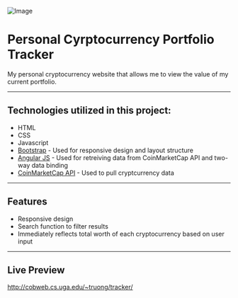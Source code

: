 ![Image](https://newb.imgix.net/a7b1cbd217188230417.png)


# Personal Cyrptocurrency Portfolio Tracker

My personal cryptocurrency website that allows me to view the value of my current portfolio.

------------------------------------------------------------------------------------------------------------------------------  

## Technologies utilized in this project:
- HTML
- CSS
- Javascript
- [Bootstrap](https://getbootstrap.com) - Used for responsive design and layout structure 
- [Angular JS](https://angularjs.org) - Used for retreiving data from CoinMarketCap API and two-way data binding 
- [CoinMarketCap API](https://coinmarketcap.com/api/) - Used to pull cryptcurrency data

------------------------------------------------------------------------------------------------------------------------------
## Features
- Responsive design  
- Search function to filter results  
- Immediately reflects total worth of each cryptocurrency based on user input  

------------------------------------------------------------------------------------------------------------------------------  
## Live Preview
http://cobweb.cs.uga.edu/~truong/tracker/

  

